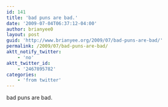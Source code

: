 ```yaml
---
id: 141
title: 'bad puns are bad.'
date: '2009-07-04T06:37:12-04:00'
author: brianyee0
layout: post
guid: 'http://www.brianyee.org/2009/07/bad-puns-are-bad/'
permalink: /2009/07/bad-puns-are-bad/
aktt_notify_twitter:
    - 'no'
aktt_twitter_id:
    - '2467895782'
categories:
    - 'from twitter'
---
```


bad puns are bad.